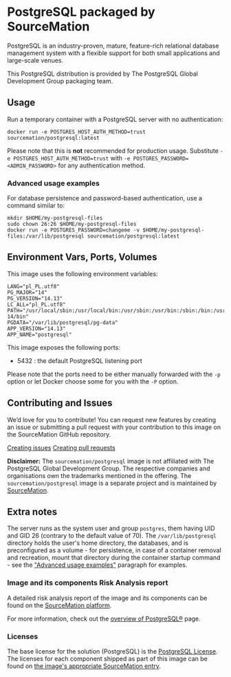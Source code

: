 # PostgreSQL packaged by SourceMation

PostgreSQL is an industry-proven, mature, feature-rich relational database
management system with a flexible support for both small applications and
large-scale venues.

This PostgreSQL distribution is provided by The PostgreSQL Global Development
Group packaging team.

## Usage

Run a temporary container with a PostgreSQL server with no authentication:

```
docker run -e POSTGRES_HOST_AUTH_METHOD=trust sourcemation/postgresql:latest
```

Please note that this is **not** recommended for production usage.
Substitute `-e POSTGRES_HOST_AUTH_METHOD=trust` with `-e
POSTGRES_PASSWORD=<ADMIN_PASSWORD>` for any authentication method.

### Advanced usage examples

For database persistence and password-based authentication, use a
command similar to:

```
mkdir $HOME/my-postgresql-files
sudo chown 26:26 $HOME/my-postgresql-files
docker run -e POSTGRES_PASSWORD=changeme -v $HOME/my-postgresql-files:/var/lib/postgresql sourcemation/postgresql:latest
```

## Environment Vars, Ports, Volumes

This image uses the following environment variables:

```
LANG="pl_PL.utf8"
PG_MAJOR="14"
PG_VERSION="14.13"
LC_ALL="pl_PL.utf8"
PATH="/usr/local/sbin:/usr/local/bin:/usr/sbin:/usr/bin:/sbin:/bin:/usr/pgsql-14/bin"
PGDATA="/var/lib/postgresql/pg-data"
APP_VERSION="14.13"
APP_NAME="postgresql"
```

This image exposes the following ports: 

- 5432 : the default PostgreSQL listening port

Please note that the ports need to be either manually forwarded with the
`-p` option or let Docker choose some for you with the `-P` option.

## Contributing and Issues

We’d love for you to contribute! You can request new features by
creating an issue or submitting a pull request with your contribution to
this image on the SourceMation GitHub repository.

[Creating issues](https://github.com/SourceMation/containers/issues/new)
[Creating pull
requests](https://github.com/SourceMation/containers/compare)

**Disclaimer:** The `sourcemation/postgresql` image is not affiliated with The
PostgreSQL Global Development Group. The respective companies and organisations
own the trademarks mentioned in the offering. The `sourcemation/postgresql`
image is a separate project and is maintained by
[SourceMation](https://sourcemation.com).

## Extra notes

The server runs as the system user and group `postgres`, them having UID and
GID 26 (contrary to the default value of 70). The `/var/lib/postgresql`
directory holds the user's home directory, the databases, and is preconfigured
as a volume - for persistence, in case of a container removal and recreation,
mount that directory during the container startup command - see the ["Advanced
usage examples"](#advanced-usage-examples) paragraph for examples.

### Image and its components Risk Analysis report

A detailed risk analysis report of the image and its components can be found on
the [SourceMation
platform](https://www.sourcemation.com/products/a702cf04-27d5-4b4f-b4b7-099e2dc7a407/deployments).

For more information, check out the [overview of
PostgreSQL®](https://www.postgresql.org/about/) page.

### Licenses

The base license for the solution (PostgreSQL) is the [PostgreSQL
License](https://www.postgresql.org/about/licence/). The licenses for each
component shipped as part of this image can be found on [the image's
appropriate SourceMation
entry](https://www.sourcemation.com/products/a702cf04-27d5-4b4f-b4b7-099e2dc7a407/deployments).
